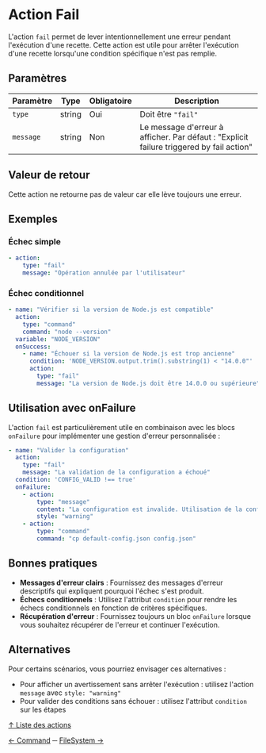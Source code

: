 # Action Fail

L'action `fail` permet de lever intentionnellement une erreur pendant l'exécution d'une recette. Cette action est utile pour arrêter l'exécution d'une recette lorsqu'une condition spécifique n'est pas remplie.

## Paramètres

| Paramètre | Type   | Obligatoire | Description                                                                                |
|-----------|--------|-------------|--------------------------------------------------------------------------------------------|
| `type`    | string | Oui         | Doit être `"fail"`                                                                         |
| `message` | string | Non         | Le message d'erreur à afficher. Par défaut : "Explicit failure triggered by fail action"   |

## Valeur de retour

Cette action ne retourne pas de valeur car elle lève toujours une erreur.

## Exemples

### Échec simple

```yaml
- action:
    type: "fail"
    message: "Opération annulée par l'utilisateur"
```

### Échec conditionnel

```yaml
- name: "Vérifier si la version de Node.js est compatible"
  action:
    type: "command"
    command: "node --version"
  variable: "NODE_VERSION"
  onSuccess:
    - name: "Échouer si la version de Node.js est trop ancienne"
      condition: 'NODE_VERSION.output.trim().substring(1) < "14.0.0"'
      action:
        type: "fail"
        message: "La version de Node.js doit être 14.0.0 ou supérieure"
```

## Utilisation avec onFailure

L'action `fail` est particulièrement utile en combinaison avec les blocs `onFailure` pour implémenter une gestion d'erreur personnalisée :

```yaml
- name: "Valider la configuration"
  action:
    type: "fail"
    message: "La validation de la configuration a échoué"
  condition: 'CONFIG_VALID !== true'
  onFailure:
    - action:
        type: "message"
        content: "La configuration est invalide. Utilisation de la configuration par défaut à la place."
        style: "warning"
    - action:
        type: "command"
        command: "cp default-config.json config.json"
```

## Bonnes pratiques

- **Messages d'erreur clairs** : Fournissez des messages d'erreur descriptifs qui expliquent pourquoi l'échec s'est produit.
- **Échecs conditionnels** : Utilisez l'attribut `condition` pour rendre les échecs conditionnels en fonction de critères spécifiques.
- **Récupération d'erreur** : Fournissez toujours un bloc `onFailure` lorsque vous souhaitez récupérer de l'erreur et continuer l'exécution.

## Alternatives

Pour certains scénarios, vous pourriez envisager ces alternatives :

- Pour afficher un avertissement sans arrêter l'exécution : utilisez l'action `message` avec `style: "warning"`
- Pour valider des conditions sans échouer : utilisez l'attribut `condition` sur les étapes

[↑ Liste des actions](../actions.md)

[← Command](command.md) ─ [FileSystem →](fileSystem.md)